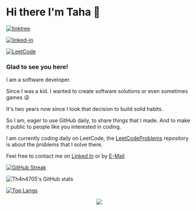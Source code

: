 # Hi there I'm Taha :ghost:

[![linktree](https://img.shields.io/badge/linktree-39E09B?style=flat-square&logo=linktree&logoColor=white)](https://linktr.ee/thanat05)

[![linked-in](https://img.shields.io/badge/Linked_In-0077B5?style=flat-square&logo=LinkedIn&logoColor=white)](https://www.linkedin.com/in/twakrim/)
<!--[![leetcode](https://img.shields.io/badge/leetcode-FFA116?style=flat-square&logo=leetcode&logoColor=white)](https://leetcode.com/Thanat05/)-->
[![LeetCode](https://img.shields.io/badge/dynamic/json?style=flat-square&labelColor=FFA116&color=black&label=Leetcode-Solved-Problem&query=solved&url=https%3A%2F%2Fleetcode-badge.vercel.app%2Fapi%2Fusers%2FThanat05&logo=leetcode&logoColor=white)](https://leetcode.com/Thanat05/)
<!--[![github](https://img.shields.io/badge/GitHub-000000?style=flat-square&logo=GitHub&logoColor=white)](https://github.com/Th4n4705)-->

### Glad to see you here! 

I am a software developer.

Since I was a kid. I wanted to create software solutions or even sometimes games 😜

It's two years now since I took that decision to build solid habits. 

So I am, eager to use GitHub daily, to share things that I made. And to make it public to people like you interested in coding.

I am currently coding daily on LeetCode, the [LeetCodeProblems](https://github.com/Th4n4705/LeetCodeProblems) repository is about the problems that I solve there.

Feel free to contact me on [Linked In](https://www.linkedin.com/in/twakrim/) or by [E-Mail](mailto:taha.wakrim.pro@gmail.com) 

[![GitHub Streak](http://github-readme-streak-stats.herokuapp.com?user=Th4n4705&theme=github-dark-blue)](https://git.io/streak-stats)

![Th4n4705's GitHub stats](https://github-readme-stats.vercel.app/api?username=Th4n4705&count_private=true&include_all_commits=true&theme=github_dark)

[![Top Langs](https://github-readme-stats.vercel.app/api/top-langs/?username=Th4n4705&theme=github_dark)](https://github.com/Th4n4705/github-readme-stats)


<p align="center">
 <img src="https://komarev.com/ghpvc/?username=your-github-Th4n4705&color=blue&style=for-the-badge"/>
</p>

<!--
**Th4n4705/Th4n4705** is a ✨ _special_ ✨ repository because its `README.md` (this file) appears on your GitHub profile.

Here are some ideas to get you started:

- 🔭 I’m currently working on ...
- 🌱 I’m currently learning ...
- 👯 I’m looking to collaborate on ...
- 🤔 I’m looking for help with ...
- 💬 Ask me about ...
- 📫 How to reach me: ...
- 😄 Pronouns: ...
- ⚡ Fun fact: ...


## 📈 Stats

<div align="center">
    <img src="https://github-profile-trophy.vercel.app/?username=Th4n4705&row=1&column=6&margin-h=8&theme=darkhub&count_private=true&margin-w=15&no-frame=true" alt="profile trophies" />
</div>

All inbuilt themes:-
dark, radical, merko, gruvbox, tokyonight, onedark, cobalt, synthwave, highcontrast, dracula

http://github-readme-streak-stats.herokuapp.com/demo/


[![Th4n4705's github activity graph](https://activity-graph.herokuapp.com/graph?username=Th4n4705&theme=rogue)](https://github.com/ashutosh00710/github-readme-activity-graph)

[![](https://github-profile-summary-cards.vercel.app/api/cards/productive-time?username=Th4n4705&theme=github_dark)

[![](https://github-profile-summary-cards.vercel.app/api/cards/profile-details?username=Th4n4705&theme=github_dark)


![visitors](https://visitor-badge.glitch.me/badge?page_id=Th4n4705)
-->
